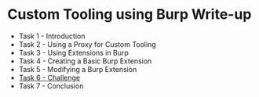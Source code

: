 # Custom Tooling using Burp Write-up
- Task 1 - Introduction
- Task 2 - Using a Proxy for Custom Tooling
- Task 3 - Using Extensions in Burp
- Task 4 - Creating a Basic Burp Extension
- Task 5 - Modifying a Burp Extension
- [Task 6 - Challenge](./Task%206%20-%20The%20Challenge)
- Task 7 - Conclusion
